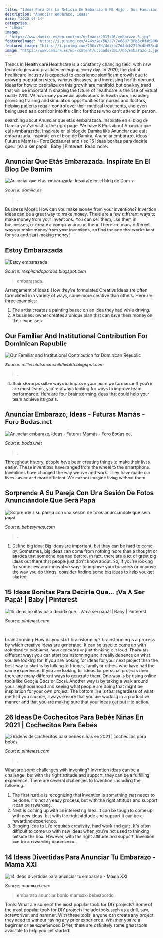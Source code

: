 ```yaml
---
title: "Ideas Para Dar La Noticia De Embarazo A Mi Hijo : Our Familiar And Institutional Contribution For Dominican Republic"
description: "Anunciar embarazo, ideas"
date: "2023-04-14"
categories:
- "ideas"
images:
- "https://www.damira.es/wp-content/uploads/2017/05/embarazo-3.jpg"
featuredImage: "https://i.pinimg.com/474x/7e/66/87/7e6687f38b5c0fab906d889dbd7b92d5.jpg"
featured_image: "https://i.pinimg.com/236x/7d/4d/cb/7d4dcb22f9cdb958c48fd3fd5b8cff5b.jpg"
image: "https://www.damira.es/wp-content/uploads/2017/05/embarazo-3.jpg"
---
```



Trends in Health care
Healthcare is a constantly changing field, with new technologies and practices emerging every day.  In 2020, the global healthcare industry is expected to experience significant growth due to growing population sizes, various diseases, and increasing health demand. Ideas for how to capitalize on this growth are manifold, but one key trend that will be important in shaping the future of healthcare is the rise of virtual reality (VR). VR has many potential applications in health care, including providing training and simulation opportunities for nurses and doctors, helping patients regain control over their medical treatments, and even being used as a corridor into the clinic for those who can't attend in person.

	

		
searching about Anunciar que etás embarazada. Inspírate en el blog de Damira you've visit to the right page. We have 8 Pics about Anunciar que etás embarazada. Inspírate en el blog de Damira like Anunciar que etás embarazada. Inspírate en el blog de Damira, Anunciar embarazo, ideas - Futuras Mamás - Foro Bodas.net and also 15 Ideas bonitas para decirle que… ¡Va a ser papá! | Baby | Pinterest. Read more:
		
    
## Anunciar Que Etás Embarazada. Inspírate En El Blog De Damira

<img loading=lazy src="https://www.damira.es/wp-content/uploads/2017/05/embarazo-3.jpg" onerror="this.onerror=null;this.src='https://tse1.mm.bing.net/th?id=OIP.RjZBmv8-dJ1gvGkke0rJogHaNK&amp;pid=15.1';" alt="Anunciar que etás embarazada. Inspírate en el blog de Damira">

_Source: damira.es_

>. 

	

Business Model: How can you make money from your inventions?
Invention ideas can be a great way to make money. There are a few different ways to make money from your inventions. You can sell them, use them in businesses, or create a company around them. There are many different ways to make money from your inventions, so find the one that works best for you and start making money!

    
## Estoy Embarazada

<img loading=lazy src="http://4.bp.blogspot.com/-qCLfkDNDe0Y/UFI8UhX2g-I/AAAAAAAAALI/ryKRGpcBJgw/s1600/08.jpg" onerror="this.onerror=null;this.src='https://tse1.mm.bing.net/th?id=OIP.Eyh2E7HRZWZJhfZ9SyFNiQHaDd&amp;pid=15.1';" alt="Estoy embarazada">

_Source: respirandopordos.blogspot.com_

>embarazada. 

	

Arrangement of ideas: How they're formulated
Creative ideas are often formulated in a variety of ways, some more creative than others. Here are three examples:
1. The artist creates a painting based on an idea they had while driving.
2. A business owner creates a unique plan that can save them money on their expenses.

    
## Our Familiar And Institutional Contribution For Dominican Republic

<img loading=lazy src="https://lh3.googleusercontent.com/proxy/9L5KqGUZQK4Yc9O0dwqf9BJ5nGsK18xRwpa8JBMuATQAVjWgiD_bWlnKTatUWwoNZ4iR4qtv6kaCFDRjU-RBexf9gBA=w1200-h630-n-k-no-nu" onerror="this.onerror=null;this.src='https://tse3.mm.bing.net/th?id=OIP.ghOOjPuS_DWsKR3FYCKz7wHaFj&amp;pid=15.1';" alt="Our Familiar and Institutional Contribution for Dominican Republic">

_Source: millennialsmomchildhealth.blogspot.com_

>. 

	

4. Brainstorm possible ways to improve your team performance
If you're like most teams, you're always looking for ways to improve team performance. Here are four brainstorming ideas that could help your team achieve its goals.

    
## Anunciar Embarazo, Ideas - Futuras Mamás - Foro Bodas.net

<img loading=lazy src="https://cdn0.bodas.net/usuarios/fotos/5/6/4/3/cfb_805030.jpg" onerror="this.onerror=null;this.src='https://tse3.mm.bing.net/th?id=OIP.HZJ2g0vFE-TlCFTHP2m-dgAAAA&amp;pid=15.1';" alt="Anunciar embarazo, ideas - Futuras Mamás - Foro Bodas.net">

_Source: bodas.net_

>. 

	

Throughout history, people have been creating things to make their lives easier. These inventions have ranged from the wheel to the smartphone. Inventions have changed the way we live and work. They have made our lives easier and more efficient. We cannot imagine living without them.

    
## Sorprende A Su Pareja Con Una Sesión De Fotos Anunciándole Que Será Papá

<img loading=lazy src="https://i.blogs.es/d3e300/anuncio-embarazo-sorpresa-papa/450_1000.png" onerror="this.onerror=null;this.src='https://tse1.mm.bing.net/th?id=OIP.KSXYVkDZufNFo0HyX-aqxgAAAA&amp;pid=15.1';" alt="Sorprende a su pareja con una sesión de fotos anunciándole que será papá">

_Source: bebesymas.com_

>. 

	

1. Define big idea:
Big ideas are important, but they can be hard to come by. Sometimes, big ideas can come from nothing more than a thought or an idea that someone has had before. In fact, there are a lot of great big ideas out there that people just don't know about. So, if you're looking for some new and innovative ways to improve your business or improve the way you do things, consider finding some big ideas to help you get started.

    
## 15 Ideas Bonitas Para Decirle Que… ¡Va A Ser Papá! | Baby | Pinterest

<img loading=lazy src="https://i.pinimg.com/236x/7d/4d/cb/7d4dcb22f9cdb958c48fd3fd5b8cff5b.jpg" onerror="this.onerror=null;this.src='https://tse4.mm.bing.net/th?id=OIP.0eOytKSRWoEsRmE3NfkPTAAAAA&amp;pid=15.1';" alt="15 Ideas bonitas para decirle que… ¡Va a ser papá! | Baby | Pinterest">

_Source: pinterest.com_

>. 

	

brainstorming: How do you start brainstorming?
brainstorming is a process by which creative ideas are generated. It can be used to come up with solutions to problems, new concepts or just thinking out loud. There are different ways you can start brainstorming and it really depends on what you are looking for. If you are looking for ideas for your next project then the best way to start is by talking to friends, family or others who have had the same experience. If you are looking for ideas for personal projects then there are many different ways to generate them. One way is by using online tools like Google Docs or Excel. Another way is by taking a walk around your neighbourhood and seeing what people are doing that might be inspiration for your own project. The bottom line is that regardless of what method you choose, always ensure that you are working in a productive manner and that you are making sure that your ideas get put into action.

    
## 26 Ideas De Cochecitos Para Bebés Niñas En 2021 | Cochecitos Para Bebés

<img loading=lazy src="https://i.pinimg.com/474x/7e/66/87/7e6687f38b5c0fab906d889dbd7b92d5.jpg" onerror="this.onerror=null;this.src='https://tse4.mm.bing.net/th?id=OIP.yFDue6gOUY0vjHRlb1nIUgAAAA&amp;pid=15.1';" alt="26 ideas de Cochecitos para bebés niñas en 2021 | cochecitos para bebés">

_Source: pinterest.com_

>. 

	

What are some challenges with inventing?
Invention ideas can be a challenge, but with the right attitude and support, they can be a fulfilling experience. There are several challenges to Invention, including the following:
1. The first hurdle is recognizing that Invention is something that needs to be done. It's not an easy process, but with the right attitude and support it can be rewarding.
2. Next is coming up with an interesting Idea. It can be tough to come up with new ideas, but with the right attitude and support it can be a rewarding experience. 
3. Bringing Idea to Life requires creativity, hard work and guts. It's often difficult to come up with new ideas when you're not used to thinking outside the box. However, with the right attitude and support, Invention can be a rewarding experience.

    
## 14 Ideas Divertidas Para Anunciar Tu Embarazo - Mama XXI

<img loading=lazy src="http://www.mamaxxi.com/wp-content/uploads/2015/03/bebeabordo.jpg" onerror="this.onerror=null;this.src='https://tse1.mm.bing.net/th?id=OIP.2eIRUVQwTU9oh0ayBhS7XgHaLJ&amp;pid=15.1';" alt="14 ideas divertidas para anunciar tu embarazo - Mama XXI">

_Source: mamaxxi.com_

>embarazo anunciar bordo mamaxxi bebeabordo. 

	

Tools: What are some of the most popular tools for DIY projects?
Some of the most popular tools for DIY projects include tools such as a drill, saw, screwdriver, and hammer. With these tools, anyone can create any project they need to without having any prior experience. Whether you're a beginner or an experienced DIYer, there are definitely some great tools available to help you get started.

